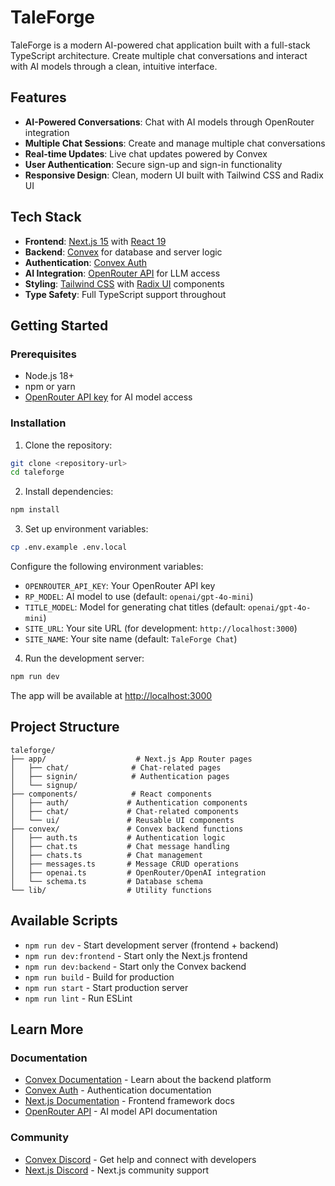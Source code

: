 # TaleForge

TaleForge is a modern AI-powered chat application built with a full-stack TypeScript architecture. Create multiple chat conversations and interact with AI models through a clean, intuitive interface.

## Features

- **AI-Powered Conversations**: Chat with AI models through OpenRouter integration
- **Multiple Chat Sessions**: Create and manage multiple chat conversations
- **Real-time Updates**: Live chat updates powered by Convex
- **User Authentication**: Secure sign-up and sign-in functionality
- **Responsive Design**: Clean, modern UI built with Tailwind CSS and Radix UI

## Tech Stack

- **Frontend**: [Next.js 15](https://nextjs.org/) with [React 19](https://react.dev/)
- **Backend**: [Convex](https://convex.dev/) for database and server logic
- **Authentication**: [Convex Auth](https://labs.convex.dev/auth)
- **AI Integration**: [OpenRouter API](https://openrouter.ai/) for LLM access
- **Styling**: [Tailwind CSS](https://tailwindcss.com/) with [Radix UI](https://www.radix-ui.com/) components
- **Type Safety**: Full TypeScript support throughout

## Getting Started

### Prerequisites

- Node.js 18+ 
- npm or yarn
- [OpenRouter API key](https://openrouter.ai/) for AI model access

### Installation

1. Clone the repository:
```bash
git clone <repository-url>
cd taleforge
```

2. Install dependencies:
```bash
npm install
```

3. Set up environment variables:
```bash
cp .env.example .env.local
```

Configure the following environment variables:
- `OPENROUTER_API_KEY`: Your OpenRouter API key
- `RP_MODEL`: AI model to use (default: `openai/gpt-4o-mini`)
- `TITLE_MODEL`: Model for generating chat titles (default: `openai/gpt-4o-mini`)
- `SITE_URL`: Your site URL (for development: `http://localhost:3000`)
- `SITE_NAME`: Your site name (default: `TaleForge Chat`)

4. Run the development server:
```bash
npm run dev
```

The app will be available at [http://localhost:3000](http://localhost:3000)

## Project Structure

```
taleforge/
├── app/                    # Next.js App Router pages
│   ├── chat/              # Chat-related pages
│   ├── signin/            # Authentication pages
│   └── signup/            
├── components/            # React components
│   ├── auth/             # Authentication components
│   ├── chat/             # Chat-related components
│   └── ui/               # Reusable UI components
├── convex/               # Convex backend functions
│   ├── auth.ts           # Authentication logic
│   ├── chat.ts           # Chat message handling
│   ├── chats.ts          # Chat management
│   ├── messages.ts       # Message CRUD operations
│   ├── openai.ts         # OpenRouter/OpenAI integration
│   └── schema.ts         # Database schema
└── lib/                  # Utility functions
```

## Available Scripts

- `npm run dev` - Start development server (frontend + backend)
- `npm run dev:frontend` - Start only the Next.js frontend
- `npm run dev:backend` - Start only the Convex backend
- `npm run build` - Build for production
- `npm run start` - Start production server
- `npm run lint` - Run ESLint

## Learn More

### Documentation
- [Convex Documentation](https://docs.convex.dev/) - Learn about the backend platform
- [Convex Auth](https://labs.convex.dev/auth) - Authentication documentation
- [Next.js Documentation](https://nextjs.org/docs) - Frontend framework docs
- [OpenRouter API](https://openrouter.ai/docs) - AI model API documentation

### Community
- [Convex Discord](https://convex.dev/community) - Get help and connect with developers
- [Next.js Discord](https://nextjs.org/discord) - Next.js community support
